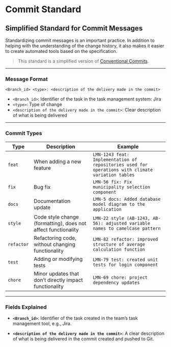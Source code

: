 # Commit Standard

## Simplified Standard for Commit Messages

Standardizing commit messages is an important practice. In addition to helping with the understanding of the change history, it also makes it easier to create automated tools based on the specification.

> This standard is a simplified version of [Conventional Commits](https://www.conventionalcommits.org/en/v1.0.0/).

---

### Message Format
```<Branch_id> <type>: <description of the delivery made in the commit>```

- `<Branch_id>`: Identifier of the task in the task management system: Jira
- `<type>`: Type of change
- `<description of the delivery made in the commit>`: Clear description of what is being delivered

---

### Commit Types

| Type        | Description                                                              | Example                                                                 |
|-------------|--------------------------------------------------------------------------|-------------------------------------------------------------------------|
| `feat`      | When adding a new feature                                                | `LMN-1243 feat: Implementation of repositories used for operations with climate variation tables` |
| `fix`       | Bug fix                                                                  | `LMN-56 fix: Fix municipality selection component`                       |
| `docs`      | Documentation update                                                     | `LMN-5 docs: Added database model diagram to the application`           |
| `style`     | Code style change (formatting), does not affect functionality            | `LMN-22 style (AB-1243, AB-56): adjusted variable names to camelCase pattern`  |
| `refactor`  | Refactoring code, without changing functionality                         | `LMN-82 refactor: improved structure of average calculation function`  |
| `test`      | Adding or modifying tests                                                | `LMN-79 test: created unit tests for login component`                  |
| `chore`     | Minor updates that don’t directly impact functionality                   | `LMN-69 chore: project dependency updates`                              |

---

### Fields Explained

- **`<Branch_id>`**: Identifier of the task created in the team’s task management tool, e.g., Jira.

- **`<description of the delivery made in the commit>`**: A clear description of what is being delivered in the commit created and pushed to Git.
